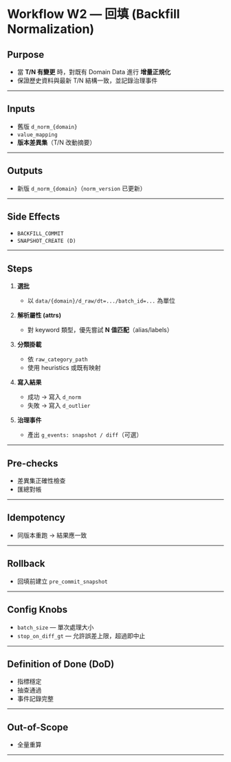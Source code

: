 # Workflow W2 — 回填 (Backfill Normalization)

## Purpose

* 當 **T/N 有變更** 時，對既有 Domain Data 進行 **增量正規化**
* 保證歷史資料與最新 T/N 結構一致，並記錄治理事件

---

## Inputs

* 舊版 `d_norm_{domain}`
* `value_mapping`
* **版本差異集**（T/N 改動摘要）

---

## Outputs

* 新版 `d_norm_{domain}`（`norm_version` 已更新）

---

## Side Effects

* `BACKFILL_COMMIT`
* `SNAPSHOT_CREATE (D)`

---

## Steps

1. **選批**

   * 以 `data/{domain}/d_raw/dt=.../batch_id=...` 為單位

2. **解析屬性 (attrs)**

   * 對 keyword 類型，優先嘗試 **N 值匹配**（alias/labels）

3. **分類掛載**

   * 依 `raw_category_path`
   * 使用 heuristics 或既有映射

4. **寫入結果**

   * 成功 → 寫入 `d_norm`
   * 失敗 → 寫入 `d_outlier`

5. **治理事件**

   * 產出 `g_events: snapshot / diff`（可選）

---

## Pre-checks

* 差異集正確性檢查
* 匯總對帳

---

## Idempotency

* 同版本重跑 → 結果應一致

---

## Rollback

* 回填前建立 `pre_commit_snapshot`

---

## Config Knobs

* `batch_size` — 單次處理大小
* `stop_on_diff_gt` — 允許誤差上限，超過即中止

---

## Definition of Done (DoD)

* 指標穩定
* 抽查通過
* 事件記錄完整

---

## Out-of-Scope

* 全量重算

---
